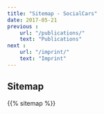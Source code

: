 ```yaml
---
title: "Sitemap - SocialCars"
date: 2017-05-21
previous :
    url: "/publications/"
    text: "Publications"
next :
    url: "/imprint/"
    text: "Imprint"
---
```


## Sitemap

{{% sitemap %}}
